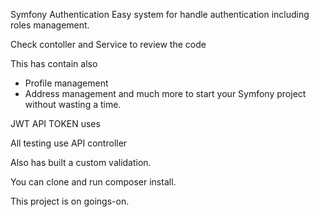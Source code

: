 Symfony Authentication
Easy system for handle authentication including roles management.

Check contoller and Service to review the code

This has contain also
- Profile management
- Address management
and much more to start your Symfony project without wasting a time.

JWT API TOKEN uses

All testing use API controller

Also has built a custom validation.

You can clone and run composer install.

This project is on goings-on.
